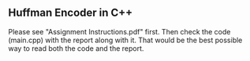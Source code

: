 ## Huffman Encoder in C++

Please see "Assignment Instructions.pdf" first. Then check the code (main.cpp) with the report along with it.
That would be the best possible way to read both the code and the report.
